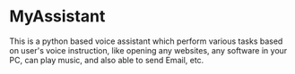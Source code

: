 # MyAssistant
This is a python based voice assistant which perform various tasks based on user's voice instruction, like opening any websites, any software in your PC, can play music, and also able to send Email, etc.
